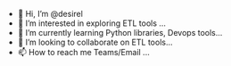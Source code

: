 - 👋 Hi, I’m @desirel
- 👀 I’m interested in exploring ETL tools ...
- 🌱 I’m currently learning Python libraries, Devops tools...
- 💞️ I’m looking to collaborate on ETL tools...
- 📫 How to reach me Teams/Email ...

<!---
desirel/desirel is a ✨ special ✨ repository because its `README.md` (this file) appears on your GitHub profile.
You can click the Preview link to take a look at your changes.
--->
